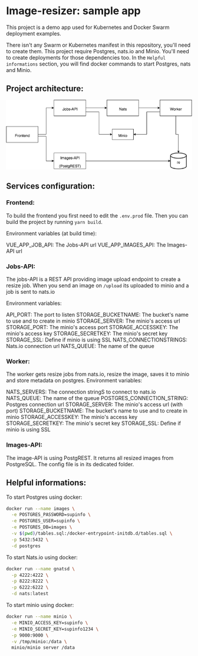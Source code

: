 # Image-resizer: sample app

This project is a demo app used for Kubernetes and Docker Swarm deployment examples.

There isn't any Swarm or Kubernetes manifest in this repository, you'll need to create them. This project require Postgres, nats.io and Minio. You'll need to create deployments for those dependencies too. In the `Helpful informations` section, you will find docker commands to start Postgres, nats and Minio.

## Project architecture:

![Architecture](docs/architecture.png?raw=true 'Architecture')

## Services configuration:

### Frontend:

To build the frontend you first need to edit the `.env.prod` file. Then you can build the project by running `yarn build`.

Environment variables (at build time):

VUE_APP_JOB_API: The Jobs-API url
VUE_APP_IMAGES_API: The Images-API url

### Jobs-API:

The jobs-API is a REST API providing image upload endpoint to create a resize job.
When you send an image on `/upload` its uploaded to minio and a job is sent to nats.io

Environment variables:

API_PORT: The port to listen
STORAGE_BUCKETNAME: The bucket's name to use and to create in minio
STORAGE_SERVER: The minio's access url
STORAGE_PORT: The minio's access port
STORAGE_ACCESSKEY: The minio's access key
STORAGE_SECRETKEY: The minio's secret key
STORAGE_SSL: Define if minio is using SSL
NATS_CONNECTIONSTRINGS: Nats.io connection url
NATS_QUEUE: The name of the queue

### Worker:

The worker gets resize jobs from nats.io, resize the image, saves it to minio and store metadata on postgres.
Environment variables:

NATS_SERVERS: The connection stringS to connect to nats.io
NATS_QUEUE: The name of the queue
POSTGRES_CONNECTION_STRING: Postgres connection url
STORAGE_SERVER: The minio's access url (with port)
STORAGE_BUCKETNAME: The bucket's name to use and to create in minio
STORAGE_ACCESSKEY: The minio's access key
STORAGE_SECRETKEY: The minio's secret key
STORAGE_SSL: Define if minio is using SSL

### Images-API:

The image-API is using PostgREST. It returns all resized images from PostgreSQL.
The config file is in its dedicated folder.

## Helpful informations:

To start Postgres using docker:

```bash
docker run --name images \
  -e POSTGRES_PASSWORD=supinfo \
  -e POSTGRES_USER=supinfo \
  -e POSTGRES_DB=images \
  -v $(pwd)/tables.sql:/docker-entrypoint-initdb.d/tables.sql \
  -p 5432:5432 \
  -d postgres
```

To start Nats.io using docker:

```bash
docker run --name gnatsd \
  -p 4222:4222 \
  -p 8222:8222 \
  -p 6222:6222 \
  -d nats:latest
```

To start minio using docker:

```bash
docker run --name minio \
  -e MINIO_ACCESS_KEY=supinfo \
  -e MINIO_SECRET_KEY=supinfo1234 \
  -p 9000:9000 \
  -v /tmp/minio:/data \
  minio/minio server /data
```
